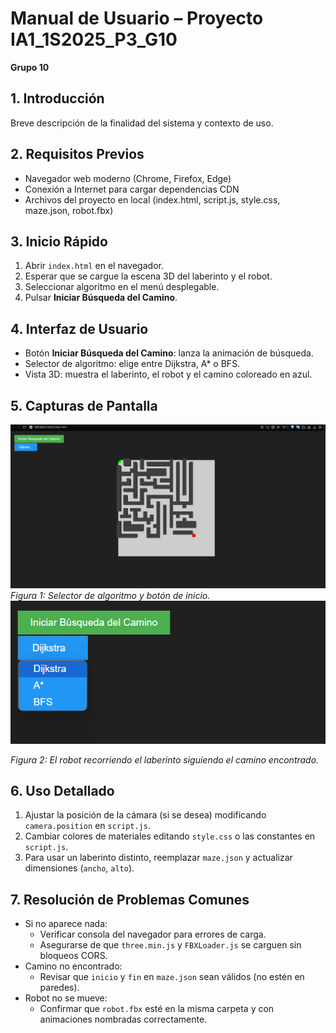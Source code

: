 # Manual de Usuario – Proyecto IA1_1S2025_P3_G10  
**Grupo 10**

## 1. Introducción  
Breve descripción de la finalidad del sistema y contexto de uso.

## 2. Requisitos Previos  
- Navegador web moderno (Chrome, Firefox, Edge)  
- Conexión a Internet para cargar dependencias CDN  
- Archivos del proyecto en local (index.html, script.js, style.css, maze.json, robot.fbx)

## 3. Inicio Rápido  
1. Abrir `index.html` en el navegador.  
2. Esperar que se cargue la escena 3D del laberinto y el robot.  
3. Seleccionar algoritmo en el menú desplegable.  
4. Pulsar **Iniciar Búsqueda del Camino**.

## 4. Interfaz de Usuario  
- Botón **Iniciar Búsqueda del Camino**: lanza la animación de búsqueda.  
- Selector de algoritmo: elige entre Dijkstra, A* o BFS.  
- Vista 3D: muestra el laberinto, el robot y el camino coloreado en azul.

## 5. Capturas de Pantalla  
![alt text](image.png)  
*Figura 1: Selector de algoritmo y botón de inicio.*  
![alt text](image-1.png)


*Figura 2: El robot recorriendo el laberinto siguiendo el camino encontrado.*

## 6. Uso Detallado  
1. Ajustar la posición de la cámara (si se desea) modificando `camera.position` en `script.js`.  
2. Cambiar colores de materiales editando `style.css` o las constantes en `script.js`.  
3. Para usar un laberinto distinto, reemplazar `maze.json` y actualizar dimensiones (`ancho`, `alto`).

## 7. Resolución de Problemas Comunes  
- Si no aparece nada:  
  - Verificar consola del navegador para errores de carga.  
  - Asegurarse de que `three.min.js` y `FBXLoader.js` se carguen sin bloqueos CORS.  
- Camino no encontrado:  
  - Revisar que `inicio` y `fin` en `maze.json` sean válidos (no estén en paredes).  
- Robot no se mueve:  
  - Confirmar que `robot.fbx` esté en la misma carpeta y con animaciones nombradas correctamente.